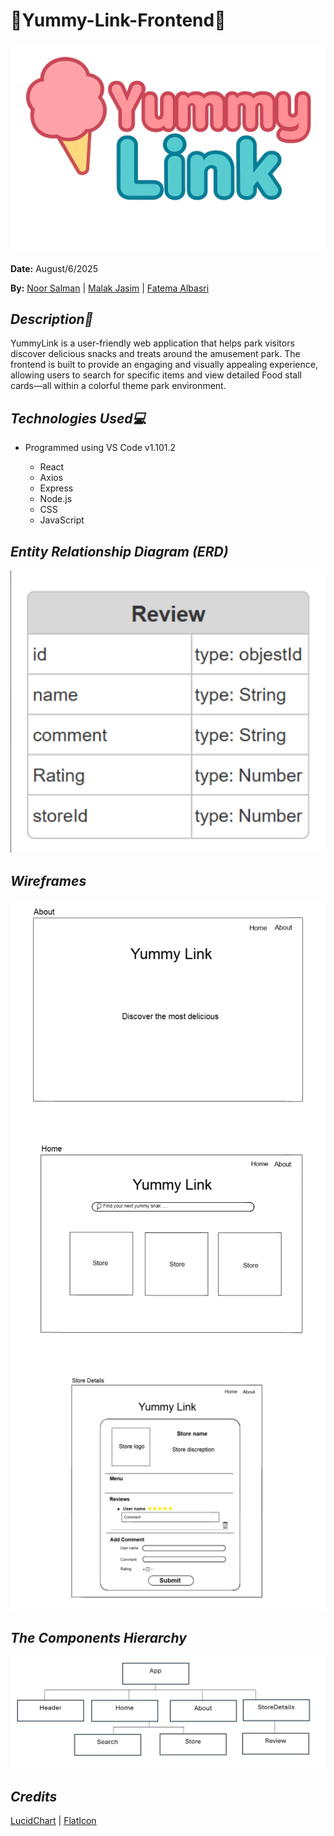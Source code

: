 # 🧁Yummy-Link-Frontend🍭

![img](images/logo.png)

**Date:** August/6/2025

**By:** [Noor Salman](https://github.com/NOORSALMAN25) | [Malak Jasim](https://github.com/Malak1805) | [Fatema Albasri](https://github.com/fatemaAlbasri) 

## **_Description🌟_**

YummyLink is a user-friendly web application that helps park visitors discover delicious snacks and treats around the amusement park. The frontend is built to provide an engaging and visually appealing experience, allowing users to search for specific items and view detailed Food stall cards—all within a colorful theme park environment.

## **_Technologies Used💻_**

- Programmed using VS Code v1.101.2

  - React
  - Axios
  - Express
  - Node.js
  - CSS
  - JavaScript

## **_Entity Relationship Diagram (ERD)_**

![img](images/ReviewERD.png)

## **_Wireframes_**

![img](images/About%20Page.png)
![img](images/HomePage.png)
![img](images/StoreDetails.png)

## **_The Components Hierarchy_**

![img](images/components.png)

## **_Credits_**
[LucidChart](https://www.lucidchart.com/pages?gad_campaignid=1484560207&gad_source=1&gbraid=0AAAAADLdSjAG8I3cXQPvTlM989xj1Soph&gclid=CjwKCAjw-svEBhB6EiwAEzSdrsIXlzoG1A821oSkKdzuRL4OjFrrS03AK31VI9URxxts63QNQV6w-hoC2pIQAvD_BwE&km_CPC_AdGroupID=60168114191&km_CPC_CampaignId=1484560207&km_CPC_Country=9218669&km_CPC_Creative=442433234360&km_CPC_Device=c&km_CPC_Keyword=lucidchart&km_CPC_MatchType=e&km_CPC_Network=g&km_CPC_TargetID=kwd-33511936169&utm_campaign=_chart_en_tier3_mixed_search_brand_exact_&utm_medium=cpc&utm_source=google) | [FlatIcon](https://www.flaticon.com/)

